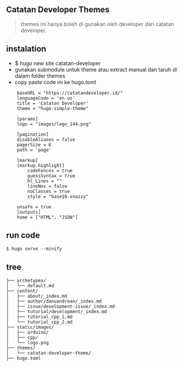 ## Catatan Developer Themes
> themes ini hanya boleh di gunakan oleh developer dari catatan developer.

## instalation
- $ hugo new site catatan-developer
- gunakan submodule untuk theme atau extract manual dan taruh di dalam folder themes
- copy paste code ini ke hugo.toml

```
    baseURL = "https://catatandeveloper.id/"
    languageCode = 'en-us'
    title = 'Catatan Developer'
    theme = "hugo-simple-theme"

    [params]
    logo = "images/logo_144.png"

    [pagination]
    disableAliases = false
    pagerSize = 6
    path = 'page'

    [markup]
    [markup.highlight]
        codeFences = true
        guessSyntax = true
        hl_Lines = ""
        lineNos = false
        noClasses = true
        style = "base16-snazzy"
    
    unsafe = true
    [outputs]
    home = ["HTML", "JSON"]
```

## run code
```
$ hugo serve --minify
```



## tree
```
├── archetypes/
│   └── default.md
├── content/
│   ├── about/_index.md
│   ├── author/danuandrean/_index.md
│   ├── issue/development-issue/_index.md
│   ├── tutorial/development/_index.md
│   ├── tutorial_cpp_1.md
│   └── tutorial_cpp_2.md
├── static/images/
│   ├── arduino/
│   ├── cpp/
│   └── logo.png
├── themes/
│   └── catatan-developer-theme/
├── hugo.toml

```



